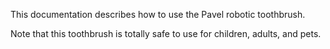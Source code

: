 This documentation describes how to use the Pavel robotic
        toothbrush.

Note that this toothbrush is totally safe to use for children, adults, and pets.
